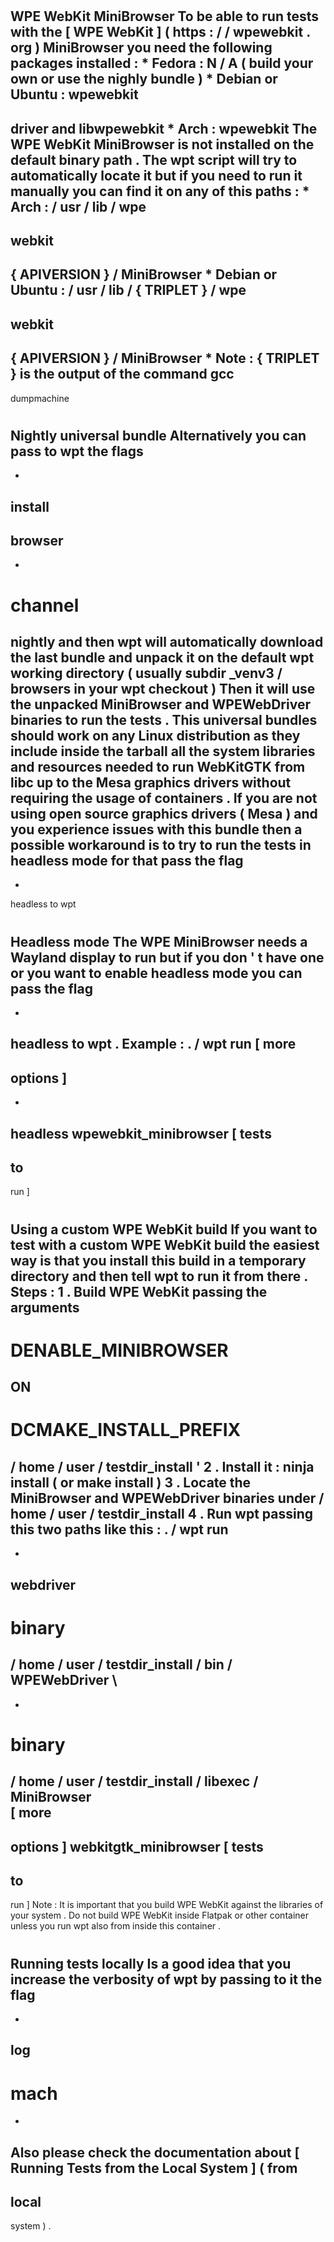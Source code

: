 #
WPE
WebKit
MiniBrowser
To
be
able
to
run
tests
with
the
[
WPE
WebKit
]
(
https
:
/
/
wpewebkit
.
org
)
MiniBrowser
you
need
the
following
packages
installed
:
*
Fedora
:
N
/
A
(
build
your
own
or
use
the
nighly
bundle
)
*
Debian
or
Ubuntu
:
wpewebkit
-
driver
and
libwpewebkit
*
Arch
:
wpewebkit
The
WPE
WebKit
MiniBrowser
is
not
installed
on
the
default
binary
path
.
The
wpt
script
will
try
to
automatically
locate
it
but
if
you
need
to
run
it
manually
you
can
find
it
on
any
of
this
paths
:
*
Arch
:
/
usr
/
lib
/
wpe
-
webkit
-
{
APIVERSION
}
/
MiniBrowser
*
Debian
or
Ubuntu
:
/
usr
/
lib
/
{
TRIPLET
}
/
wpe
-
webkit
-
{
APIVERSION
}
/
MiniBrowser
*
Note
:
{
TRIPLET
}
is
the
output
of
the
command
gcc
-
dumpmachine
#
Nightly
universal
bundle
Alternatively
you
can
pass
to
wpt
the
flags
-
-
install
-
browser
-
-
channel
=
nightly
and
then
wpt
will
automatically
download
the
last
bundle
and
unpack
it
on
the
default
wpt
working
directory
(
usually
subdir
_venv3
/
browsers
in
your
wpt
checkout
)
Then
it
will
use
the
unpacked
MiniBrowser
and
WPEWebDriver
binaries
to
run
the
tests
.
This
universal
bundles
should
work
on
any
Linux
distribution
as
they
include
inside
the
tarball
all
the
system
libraries
and
resources
needed
to
run
WebKitGTK
from
libc
up
to
the
Mesa
graphics
drivers
without
requiring
the
usage
of
containers
.
If
you
are
not
using
open
source
graphics
drivers
(
Mesa
)
and
you
experience
issues
with
this
bundle
then
a
possible
workaround
is
to
try
to
run
the
tests
in
headless
mode
for
that
pass
the
flag
-
-
headless
to
wpt
#
Headless
mode
The
WPE
MiniBrowser
needs
a
Wayland
display
to
run
but
if
you
don
'
t
have
one
or
you
want
to
enable
headless
mode
you
can
pass
the
flag
-
-
headless
to
wpt
.
Example
:
.
/
wpt
run
[
more
-
options
]
-
-
headless
wpewebkit_minibrowser
[
tests
-
to
-
run
]
#
Using
a
custom
WPE
WebKit
build
If
you
want
to
test
with
a
custom
WPE
WebKit
build
the
easiest
way
is
that
you
install
this
build
in
a
temporary
directory
and
then
tell
wpt
to
run
it
from
there
.
Steps
:
1
.
Build
WPE
WebKit
passing
the
arguments
-
DENABLE_MINIBROWSER
=
ON
-
DCMAKE_INSTALL_PREFIX
=
/
home
/
user
/
testdir_install
'
2
.
Install
it
:
ninja
install
(
or
make
install
)
3
.
Locate
the
MiniBrowser
and
WPEWebDriver
binaries
under
/
home
/
user
/
testdir_install
4
.
Run
wpt
passing
this
two
paths
like
this
:
.
/
wpt
run
-
-
webdriver
-
binary
=
/
home
/
user
/
testdir_install
/
bin
/
WPEWebDriver
\
-
-
binary
=
/
home
/
user
/
testdir_install
/
libexec
/
MiniBrowser
\
[
more
-
options
]
webkitgtk_minibrowser
[
tests
-
to
-
run
]
Note
:
It
is
important
that
you
build
WPE
WebKit
against
the
libraries
of
your
system
.
Do
not
build
WPE
WebKit
inside
Flatpak
or
other
container
unless
you
run
wpt
also
from
inside
this
container
.
#
Running
tests
locally
Is
a
good
idea
that
you
increase
the
verbosity
of
wpt
by
passing
to
it
the
flag
-
-
log
-
mach
=
-
Also
please
check
the
documentation
about
[
Running
Tests
from
the
Local
System
]
(
from
-
local
-
system
)
.
